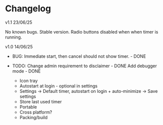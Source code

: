 # Changelog



v1.1 23/06/25

No known bugs. Stable version. Radio buttons disabled when when timer is running. 

v1.0 14/06/25
- BUG:
    Immediate start, then cancel should not show timer. - DONE

- TODO: 
    Change admin requirement to disclaimer - DONE
    Add debugger mode - DONE

    - Icon tray
    - Autostart at login - optional in settings
    - Settings -> Default timer, autostart on login + auto-minimize -> Save settings
    - Store last used timer
    - Portable
    - Cross platform?
    - Packing/build

